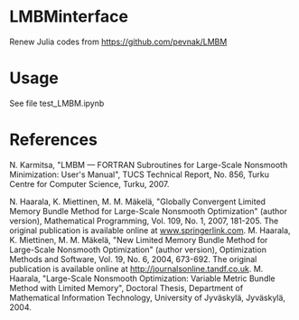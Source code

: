 # LMBMinterface
Renew Julia codes from https://github.com/pevnak/LMBM

# Usage
See file test_LMBM.ipynb

# References
N. Karmitsa, "LMBM — FORTRAN Subroutines for Large-Scale Nonsmooth Minimization: User's Manual", TUCS Technical Report, No. 856, Turku Centre for Computer Science, Turku, 2007. 

N. Haarala, K. Miettinen, M. M. Mäkelä, "Globally Convergent Limited Memory Bundle Method for Large-Scale Nonsmooth Optimization" (author version), Mathematical Programming, Vol. 109, No. 1, 2007, 181-205. The original publication is available online at www.springerlink.com. 
M. Haarala, K. Miettinen, M. M. Mäkelä, "New Limited Memory Bundle Method for Large-Scale Nonsmooth Optimization" (author version), Optimization Methods and Software, Vol. 19, No. 6, 2004, 673-692. The original publication is available online at http://journalsonline.tandf.co.uk. 
M. Haarala, "Large-Scale Nonsmooth Optimization: Variable Metric Bundle Method with Limited Memory", Doctoral Thesis, Department of Mathematical Information Technology, University of Jyväskylä, Jyväskylä, 2004.
